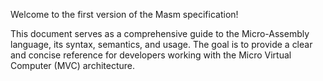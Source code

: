 Welcome to the first version of the Masm specification!

This document serves as a comprehensive guide to the Micro-Assembly language, its syntax, semantics, and usage. The goal is to provide a clear and concise reference for developers working with the Micro Virtual Computer (MVC) architecture.